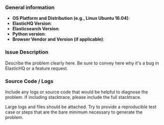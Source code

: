 ### General information

- **OS Platform and Distribution (e.g., Linux Ubuntu 16.04)**:
- **ElasticHQ Version**:
- **Elasticsearch Version**:
- **Python version**: 
- **Browser Vendor and Version (if applicable)**:

### Issue Description

Describe the problem clearly here. Be sure to convey here why it's a bug in ElasticHQ or a feature request.

### Source Code / Logs

Include any logs or source code that would be helpful to diagnose the problem. If including stacktrace, please include the full stacktrace. 

Large logs and files should be attached. Try to provide a reproducible test case or steps that are the bare minimum necessary to generate the problem.